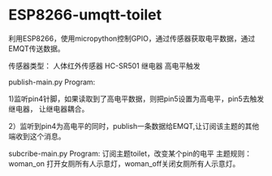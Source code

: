 # ESP8266-umqtt-toilet
利用ESP8266，使用micropython控制GPIO，通过传感器获取电平数据，通过EMQT传送数据。

传感器类型：
人体红外传感器 HC-SR501
继电器  高电平触发

publish-main.py Program:

  1)监听pin4针脚，如果读取到了高电平数据，则把pin5设置为高电平，pin5去触发继电器，
  让继电器耦合。
  
  2）监听到pin4为高电平的同时，publish一条数据给EMQT,让订阅该主题的其他端收到这个消息。


subcribe-main.py Program:
  订阅主题toilet，改变某个pin的电平
  主题规则：woman_on 打开女厕所有人示意灯，woman_off关闭女厕所有人示意灯。
